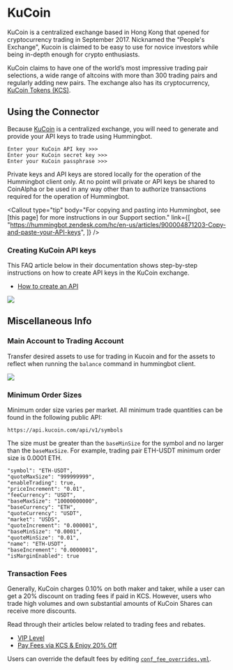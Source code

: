 # KuCoin




KuCoin is a centralized exchange based in Hong Kong that opened for cryptocurrency trading in September 2017. Nicknamed the "People's Exchange"​, Kucoin is claimed to be easy to use for novice investors while being in-depth enough for crypto enthusiasts.

KuCoin claims to have one of the world’s most impressive trading pair selections, a wide range of altcoins with more than 300 trading pairs and regularly adding new pairs. The exchange also has its cryptocurrency, [KuCoin Tokens (KCS)](https://coinmarketcap.com/currencies/kucoin-token/).

## Using the Connector

Because [KuCoin](https://www.kucoin.com/) is a centralized exchange, you will need to generate and provide your API keys to trade using Hummingbot.

```
Enter your KuCoin API key >>>
Enter your KuCoin secret key >>>
Enter your KuCoin passphrase >>>
```

Private keys and API keys are stored locally for the operation of the Hummingbot client only. At no point will private or API keys be shared to CoinAlpha or be used in any way other than to authorize transactions required for the operation of Hummingbot.

<Callout
  type="tip"
  body="For copying and pasting into Hummingbot, see [this page] for more instructions in our Support section."
  link={[
    "https://hummingbot.zendesk.com/hc/en-us/articles/900004871203-Copy-and-paste-your-API-keys",
  ]}
/>

### Creating KuCoin API keys

This FAQ article below in their documentation shows step-by-step instructions on how to create API keys in the KuCoin exchange.

- [How to create an API](https://kucoin.zendesk.com/hc/en-us/articles/360015102174-How-to-Create-an-API)

<Callout
  type="warning"
  body="For API key permissions, we recommend using #general#, and #trade# enabled API keys; enabling #withdraw, transfer or the equivalent is unnecessary# for current Hummingbot strategies."
/>

![](/assets/img/kucoin_api.png)

## Miscellaneous Info

### Main Account to Trading Account

Transfer desired assets to use for trading in Kucoin and for the assets to reflect when running the `balance` command in hummingbot client.

![](/assets/img/main_to_trading.gif)

### Minimum Order Sizes

Minimum order size varies per market. All minimum trade quantities can be found in the following public API:

```
https://api.kucoin.com/api/v1/symbols
```

The size must be greater than the `baseMinSize` for the symbol and no larger than the `baseMaxSize`. For example, trading pair ETH-USDT minimum order size is 0.0001 ETH.

```
"symbol": "ETH-USDT",
"quoteMaxSize": "999999999",
"enableTrading": true,
"priceIncrement": "0.01",
"feeCurrency": "USDT",
"baseMaxSize": "10000000000",
"baseCurrency": "ETH",
"quoteCurrency": "USDT",
"market": "USDS",
"quoteIncrement": "0.000001",
"baseMinSize": "0.0001",
"quoteMinSize": "0.01",
"name": "ETH-USDT",
"baseIncrement": "0.0000001",
"isMarginEnabled": true
```

### Transaction Fees

Generally, KuCoin charges 0.10% on both maker and taker, while a user can get a 20% discount on trading fees if paid in KCS. However, users who trade high volumes and own substantial amounts of KuCoin Shares can receive more discounts.

Read through their articles below related to trading fees and rebates.

- [VIP Level](https://www.kucoin.com/vip/level)
- [Pay Fees via KCS & Enjoy 20% Off](https://kucoin.zendesk.com/hc/en-us/articles/360037007974-Pay-Fees-via-KCS-Enjoy-20-Off)

Users can override the default fees by editing [`conf_fee_overrides.yml`](/operation/override-fees/).
